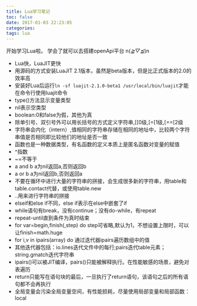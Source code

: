 ```yaml
---
title: Lua学习笔记
toc: false
date: 2017-01-03 22:23:05
categories:
tags: lua
---
```




开始学习Lua啦。
学会了就可以去搭建openApi平台 n(*≧▽≦*)n


<!--more-->
- Lua快，LuaJIT更快
- 用源码的方式安装LuaJIT 2.1版本，虽然是beta版本，但是比正式版本的2.0的效率高
- 安装好Lua后运行`ln -sf luajit-2.1.0-beta1 /usr/local/bin/luajit`才能在命令行使用luajit命令
- type()方法显示变量类型
- nil表示空类型
- boolean:0和false为假，其他为真
- 除单引号、双引号外可以用长括号的方式定义字符串,[[0级,[=[1级,[==[2级
- 字符串会内化（intern）,值相同的字符串存储在相同的地址中，比较两个字符串值是否相同即比较他们的地址是否一致
- 函数也是一种数据类型，有名函数的定义本质上是匿名函数对变量的赋值
- ^指数
- ~=不等于
- a and b a为nil返回a,否则返回b
- a or b a为nil返回b,否则返回a
- 不要在循环中进行大量的字符串的拼接，会生成很多新的字符串，用table和table.contact代替，或使用table.new
- ..用来进行字符串的拼接
- elseif和else if不同，else if表示在else中嵌套了if
- while语句有break，没有continue；没有do-while，有repeat
- repeat-until直到条件为真时结束
- for var=begin,finish(,step) do step可省略,默认为1，不想设置上限时，可以让finish=math.huge
- for i,v in ipairs(array) do 通过迭代器ipairs遍历数组中的值
- 其他迭代器包括：io.lines迭代文件中的每行;pairs迭代table元素；string.gmatch迭代字符串
- ipairs()可以被JIT编译，pairs()只能被解释执行。在性能敏感的场景，避免对表遍历
- return只能写在语句块的最后，一旦执行了return语句，该语句之后的所有语句都不会再执行
- 全局变量会污染全局变量空间，有性能损耗，尽量使用局部变量和局部函数：local